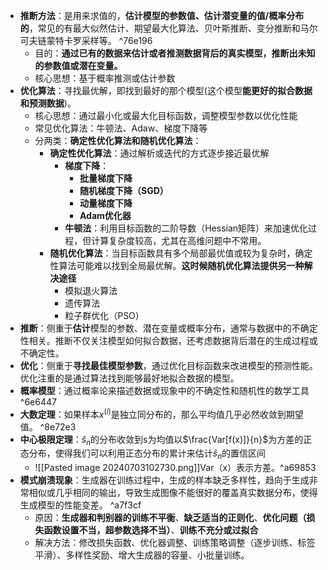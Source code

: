 - **推断方法**：是用来求值的，**估计模型的参数值、估计潜变量的值/概率分布的**，常见的有最大似然估计、期望最大化算法、贝叶斯推断、变分推断和马尔可夫链蒙特卡罗采样等。 ^76e196
	- 目的：**通过已有的数据来估计或者推测数据背后的真实模型，推断出未知的参数值或潜在变量。**
	- 核心思想：基于概率推测或估计参数
- **优化算法**：寻找最优解，即找到最好的那个模型(这个模型**能更好的拟合数据和预测数据**)。
	- 核心思想：通过最小化或最大化目标函数，调整模型参数以优化性能
	- 常见优化算法：牛顿法、Adaw、梯度下降等
	- 分两类：**确定性优化算法和随机优化算法**：
		- **确定性优化算法**：通过解析或迭代的方式逐步接近最优解
			- **梯度下降**：
				- **批量梯度下降**
				- **随机梯度下降（SGD）**
				- **动量梯度下降**
				- **Adam优化器**
			- **牛顿法**：利用目标函数的二阶导数（Hessian矩阵）来加速优化过程，但计算复杂度较高，尤其在高维问题中不常用。
		- **随机优化算法**：当目标函数具有多个局部最优值或较为复杂时，确定性算法可能难以找到全局最优解。**这时候随机优化算法提供另一种解决途径**
			- 模拟退火算法
			- 遗传算法
			- 粒子群优化（PSO）
- **推断**：侧重于**估计**模型的参数、潜在变量或概率分布，通常与数据中的不确定性相关。推断不仅关注模型如何拟合数据，还考虑数据背后潜在的生成过程或不确定性。
- **优化**：侧重于**寻找最佳模型参数**，通过优化目标函数来改进模型的预测性能。优化注重的是通过算法找到能够最好地拟合数据的模型。
- **概率模型**：通过概率论来描述数据或现象中的不确定性和随机性的数学工具 ^6e6447
- **大数定理**：如果样本$x^{(i)}$是独立同分布的，那么平均值几乎必然收敛到期望值。 ^8e72e3
- **中心极限定理**：$\hat s_n$的分布收敛到s为均值以$\frac{Var[f(x)]}{n}$为方差的正态分布，使得我们可以利用正态分布的累计来估计$\hat s_n$的置信区间 
	- ![[Pasted image 20240703102730.png]]Var（x）表示方差。^a69853
- **模式崩溃现象**：生成器在训练过程中，生成的样本缺乏多样性，趋向于生成非常相似或几乎相同的输出，导致生成图像不能很好的覆盖真实数据分布，使得生成模型的性能变差。 ^a7f3cf
	- 原因：**生成器和判别器的训练不平衡**、**缺乏适当的正则化**、**优化问题（损失函数设置不当，超参数选择不当）**、**训练不充分或过拟合**
	- 解决方法：修改损失函数、优化器调整、训练策略调整（逐步训练、标签平滑）、多样性奖励、增大生成器的容量、小批量训练。